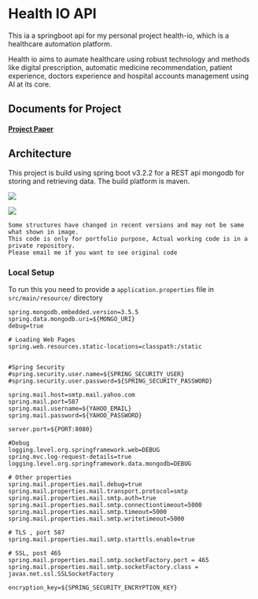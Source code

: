 # Health IO API

This ia a springboot api for my personal project health-io, which is a healthcare automation platform.

Health io aims to aumate healthcare using robust technology and methods like digital prescription, automatic medicine recommendation, patient experience, doctors experience and hospital accounts management using AI at its core.

## Documents for Project
#### [Project Paper](https://docs.google.com/document/d/1vwjnvhNIuz2VNJmeZEhNQIgMaYdUmzjHRisOBvx4wUc/edit?usp=sharing)

## Architecture

This project is build using spring boot v3.2.2 for a REST api mongodb for storing and retrieving data.
The build platform is maven.

![](https://res.cloudinary.com/srvraj311/image/upload/v1711698075/image2_pzzwzw.png)

![](https://res.cloudinary.com/srvraj311/image/upload/v1711698076/image9_vyntfc.png)

```
Some structures have changed in recent versions and may not be same what shown in image.
This code is only for portfolio purpose, Actual working code is in a private repository. 
Please email me if you want to see original code
 ```
 
### Local Setup
To run this you need to provide a  ```application.properties``` file in ```src/main/resource/``` directory

```
spring.mongodb.embedded.version=3.5.5
spring.data.mongodb.uri=${MONGO_URI}
debug=true

# Loading Web Pages
spring.web.resources.static-locations=classpath:/static


#Spring Security
#spring.security.user.name=${SPRING_SECURITY_USER}
#spring.security.user.password=${SPRING_SECURITY_PASSWORD}

spring.mail.host=smtp.mail.yahoo.com
spring.mail.port=587
spring.mail.username=${YAHOO_EMAIL}
spring.mail.password=${YAHOO_PASSWORD}

server.port=${PORT:8080}

#Debug
logging.level.org.springframework.web=DEBUG
spring.mvc.log-request-details=true
logging.level.org.springframework.data.mongodb=DEBUG

# Other properties
spring.mail.properties.mail.debug=true
spring.mail.properties.mail.transport.protocol=smtp
spring.mail.properties.mail.smtp.auth=true
spring.mail.properties.mail.smtp.connectiontimeout=5000
spring.mail.properties.mail.smtp.timeout=5000
spring.mail.properties.mail.smtp.writetimeout=5000

# TLS , port 587
spring.mail.properties.mail.smtp.starttls.enable=true

# SSL, post 465
spring.mail.properties.mail.smtp.socketFactory.port = 465
spring.mail.properties.mail.smtp.socketFactory.class = javax.net.ssl.SSLSocketFactory

encryption_key=${SPRING_SECURITY_ENCRYPTION_KEY}


```


